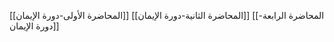 [[المحاضرة الأولى-دورة الإيمان]]
[[المحاضرة الثانية-دورة الإيمان]]
[[المحاضرة الرابعة-دورة الإيمان]]
